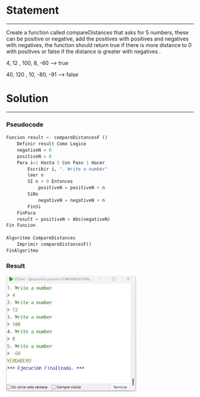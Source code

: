# Statement
---

Create a function called compareDistances that asks for 5 numbers, these can be positive or negative, add the positives with positives and negatives with negatives, the function should return true if there is more distance to 0 with positives or false if the distance is greater with negatives .

4, 12 , 100, 8, -60 --> true

40, 120 , 10, -80, -91 --> false

# Solution
---
### Pseudocode
```python
Funcion result <- compareDistancesF ()
	Definir result Como Logico
	negativeN = 0
	positiveN = 0
	Para i=1 Hasta 5 Con Paso 1 Hacer
		Escribir i, ". Write a number"
		leer n
		SI n > 0 Entonces
			positiveN = positiveN + n
		SiNo
			negativeN = negativeN + n
		FinSi
	FinPara
	result = positiveN > Abs(negativeN)
Fin Funcion

Algoritmo CompareDistances
	Imprimir compareDistancesF()
FinAlgoritmo
```

### Result

<img src="./../Images/compareDistances.png" alt="drawing" style="width:350px;"/><br>